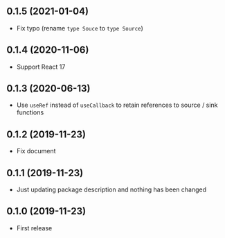 ## 0.1.5 (2021-01-04)
- Fix typo (rename `type Souce` to `type Source`)

## 0.1.4 (2020-11-06)
- Support React 17

## 0.1.3 (2020-06-13)
- Use `useRef` instead of `useCallback` to retain references to source / sink functions

## 0.1.2 (2019-11-23)
- Fix document

## 0.1.1 (2019-11-23)
- Just updating package description and nothing has been changed

## 0.1.0 (2019-11-23)
- First release
